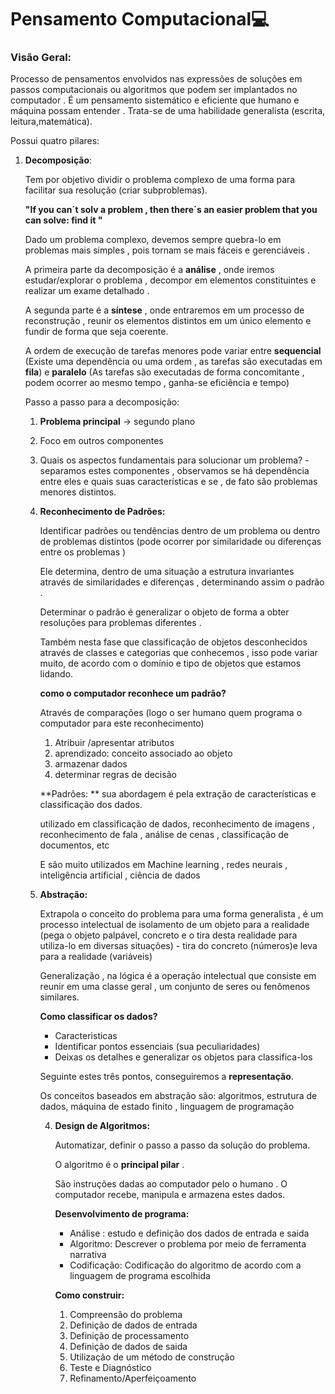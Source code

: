 # **Pensamento Computacional**:computer:

### **Visão Geral:**

Processo de pensamentos envolvidos nas expressões de soluções em passos computacionais ou algoritmos que podem ser implantados no computador . É um pensamento sistemático e eficiente que humano e máquina possam entender . Trata-se de uma habilidade generalista (escrita, leitura,matemática).

Possui quatro pilares:

1. **Decomposição**:

   Tem por objetivo dividir o problema complexo de uma forma para facilitar sua resolução (criar subproblemas).

   **"If you can´t solv a problem , then there´s an easier problem that you can solve: find it "**

   Dado um problema complexo, devemos sempre quebra-lo em problemas mais simples , pois tornam se mais fáceis e gerenciáveis .

   A primeira parte da decomposição é a **análise** , onde iremos estudar/explorar o problema , decompor em elementos constituintes e realizar um exame detalhado .

   A segunda parte é a **síntese** , onde entraremos em um processo de reconstrução , reunir os elementos distintos em um único elemento e fundir de forma que seja coerente.

   A ordem de execução de tarefas menores pode variar entre **sequencial** (Existe uma dependência ou uma ordem , as tarefas são executadas em **fila**) e **paralelo** (As tarefas são executadas de forma concomitante , podem ocorrer ao mesmo tempo , ganha-se eficiência e tempo)

   Passo a passo para a decomposição:

   1. **Problema principal** -> segundo plano
   2. Foco em outros componentes 
   3. Quais os aspectos fundamentais para solucionar um problema? - separamos estes componentes , observamos se há dependência entre eles e quais suas características e se , de fato são problemas menores distintos.

   

   2. **Reconhecimento de Padrões:**

      Identificar padrões ou tendências dentro de um problema ou dentro de problemas distintos (pode ocorrer por similaridade ou diferenças entre os problemas ) 

      Ele determina, dentro de uma situação a estrutura invariantes através de similaridades e diferenças , determinando assim o padrão .

      Determinar o padrão é generalizar o objeto de forma a obter resoluções para problemas diferentes . 

      Também nesta fase que classificação de objetos desconhecidos através de classes e categorias que conhecemos , isso pode variar muito, de acordo com o domínio e tipo de objetos que estamos lidando.

      **como o computador reconhece um padrão?**

      Através de comparações (logo o ser humano quem programa o computador para este reconhecimento)

      1. Atribuir /apresentar atributos 
      2. aprendizado: conceito associado ao objeto
      3. armazenar dados  
      4. determinar regras de decisão

      **Padrões: ** sua abordagem é pela extração de características e classificação dos dados.

      utilizado em classificação de dados, reconhecimento de imagens , reconhecimento de fala , análise de cenas , classificação de documentos, etc 

      E são muito utilizados em Machine learning , redes neurais , inteligência artificial , ciência de dados 

   3. **Abstração:**

      Extrapola o conceito do problema para uma forma generalista , é um processo intelectual de isolamento de um objeto para a realidade (pega o objeto palpável, concreto e o tira desta realidade para utiliza-lo em diversas situações) - tira do concreto (números)e leva para a realidade (variáveis)

      Generalização , na lógica é a operação intelectual que consiste em reunir em uma classe geral , um conjunto de seres ou fenômenos similares.

      **Como classificar os dados?**

      - Caracteristicas
      - Identificar pontos essenciais (sua peculiaridades)
      - Deixas os detalhes e generalizar os objetos para classifica-los

      Seguinte estes três pontos, conseguiremos a **representação**.

      Os conceitos baseados em abstração são: algoritmos, estrutura de dados, máquina de estado finito , linguagem de programação

      

      4. **Design de Algoritmos:**

         Automatizar, definir o passo a passo da solução do problema.

         O algoritmo é o **principal pilar** .

         São instruções dadas ao computador pelo o humano . O computador recebe, manipula e armazena estes dados.

         **Desenvolvimento de programa:**

         - Análise : estudo e definição dos dados de entrada e saida
         - Algoritmo: Descrever o problema por meio de ferramenta narrativa
         - Codificação: Codificação do algoritmo de acordo com a linguagem de programa escolhida

         **Como construir:**

         1. Compreensão do problema
         2. Definição de dados de entrada
         3. Definição de processamento
         4. Definição de dados de saida
         5. Utilização de um método de construção
         6. Teste e Diagnóstico 
         7. Refinamento/Aperfeiçoamento 

         

      

      

   